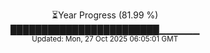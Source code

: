 <p align="center">
⏳Year Progress (81.99 %)<br>
████████████████████████▁▁▁▁▁▁ <br>
<sub>Updated: Mon, 27 Oct 2025 06:05:01 GMT</sub>
</p>

